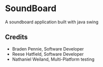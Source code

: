 # SoundBoard
A soundboard application built with java swing


## Credits 
- Braden Pennie, Software Developer
- Reese Hatfield, Software Developer
- Nathaniel Weiland, Multi-Platform testing

